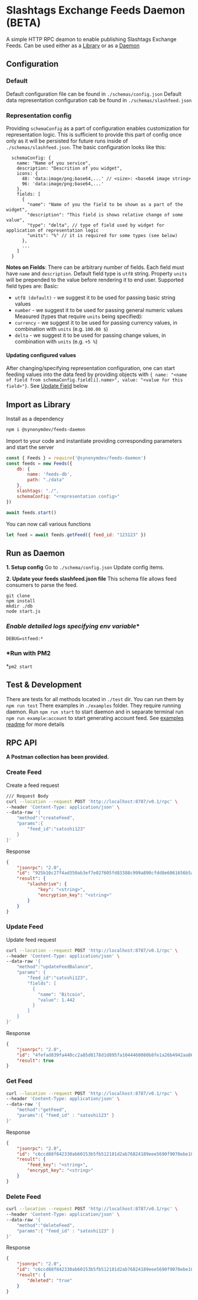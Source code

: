 # Slashtags Exchange Feeds Daemon (BETA)

A simple HTTP RPC deamon to enable publishing Slashtags Exchange Feeds. Can be used either as a [Library](#import-as-library) or as a [Daemon](#run-as-daemon)

## Configuration

### Default

Default configuration file can be found in `./schemas/config.json`
Default data representation configuration cab be found in `./schemas/slashfeed.json`

### Representation config

Providing `schemaConfig` as a part of configuration enables customization for representation logic. This is sufficient to provide this part of config once only as it will be persisted for future runs inside of `./schemas/slashfeed.json`. The basic configuration looks like this:

```
  schemaConfig: {
    name: "Name of you service",
    description: "Descrition of you widget",
    icons: {
      48: 'data:image/png;base64,...' // <size>: <base64 image string>
      96: 'data:image/png;base64,...'
    },
    fields: [
      {
        "name": "Name of you the field to be shown as a part of the widget",
        "description": "This field is shows relative change of some value",
        "type": "delta", // type of field used by widget for application of representation logic
        "units": "%" // it is required for some types (see below)
      },
      ...
    ]
  }
```

**Notes on Fields**: There can be arbitrary number of fields. Each field must have `name` and `description`. Default field type is `utf8` string. Property `units` will be prepended to the value before rendering it to end user. Supported field types are:
Basic:
* `utf8 (default)` - we suggest it to be used for passing basic string values
* `number` - we suggest it to be used for passing general numeric values 
Measured (types that require `units` being specified):
* `currency` - we suggest it to be used for passing currency values, in combination with `units` (e.g. `100.00 $`)
* `delta` - we suggest it to be used for passing change values, in combination with `units` (e.g. `+5 %`)

#### Updating configured values

After changing/specifying representation configuration, one can start feeding values into the data feed by providing objects with `{ name: "<name of field from schemaConfig.field[i].name>", value: "<value for this field>"}`. See [Update Field](#update-feed) below

## Import as Library

Install as a dependency

```sh
npm i @synonymdev/feeds-daemon 
```

Import to your code and instantiate providing corresponding parameters and start the server

```js
const { Feeds } = require('@synonymdev/feeds-daemon')
const feeds = new Feeds({
    db: {
        name: 'feeds-db',
        path: "./data"
    },
    slashtags: "./",
    schemaConfig: "<representation config>"
})

await feeds.start()
```

You can now call various functions
```js
let feed = await feeds.getFeed({ feed_id: "123123" })
```

## Run as Daemon

**1. Setup config**
Go to `./schema/config.json` Update config items.

**2. Update your feeds slashfeed.json file**
This schema file allows feed consumers to parse the feed.

```
git clone
npm install
mkdir ./db
node start.js
```

### *Enable detailed logs specifying env variable**

`DEBUG=stfeed:*`

### *Run with PM2

*`pm2 start`

## Test & Development
There are tests for all methods located in `./test` dir. You can run them by `npm run test`
There examples in `./examples` folder. They require running daemon. Run `npm run start` to start daemon and in separate terminal run `npm run example:account` to start generating account feed. See [examples readme](./example/README.md) for more details

## RPC API

**A Postman collection has been provided.**

### Create Feed
Create a feed request
``` sh
/// Request Body
curl --location --request POST 'http://localhost:8787/v0.1/rpc' \
--header 'Content-Type: application/json' \
--data-raw '{
    "method":"createFeed",
    "params":{
        "feed_id":"satoshi123"
    }
}'
```
Response
``` json
{
    "jsonrpc": "2.0",
    "id": "925b10c27f4ad350ab3ef7e027605fd83388c999a890cfdd8e6061656b5a5513",
    "result": {
        "slashdrive": {
            "key": "<string>",
            "encryption_key": "<string>"
        }
    }
}
```

### Update Feed
Update feed request
``` sh
curl --location --request POST 'http://localhost:8787/v0.1/rpc' \
--header 'Content-Type: application/json' \
--data-raw '{
    "method":"updateFeedBalance",
    "params": {
        "feed_id":"satoshi123",
        "fields": [
          {
            "name": "Bitcoin",
            "value": 1.442
          }
        ]
    }
}'
```
Response
``` json
{
    "jsonrpc": "2.0",
    "id": "4fefad839fa440cc2a85d8178d1d895fa1044460080b8fe1a26b4942aa86c07f",
    "result": true
}
```

### Get Feed
``` sh
curl --location --request POST 'http://localhost:8787/v0.1/rpc' \
--header 'Content-Type: application/json' \
--data-raw '{
    "method":"getFeed",
    "params":{ "feed_id" : "satoshi123" }
}'
```
Response
``` json
{
    "jsonrpc": "2.0",
    "id": "c6ccd88f842330ab60153b5fb512101d2ab76824189eee5690f9070ebe18cb87",
    "result": {
        "feed_key": "<string>",
        "encrypt_key": "<string>"
    }
}
```

### Delete Feed
```sh
curl --location --request POST 'http://localhost:8787/v0.1/rpc' \
--header 'Content-Type: application/json' \
--data-raw '{
    "method":"deleteFeed",
    "params":{ "feed_id" : "satoshi123" }
}'
```
Response
``` json
{
    "jsonrpc": "2.0",
    "id": "c6ccd88f842330ab60153b5fb512101d2ab76824189eee5690f9070ebe18cb87",
    "result": {
        "deleted": "true"
    }
}
```

